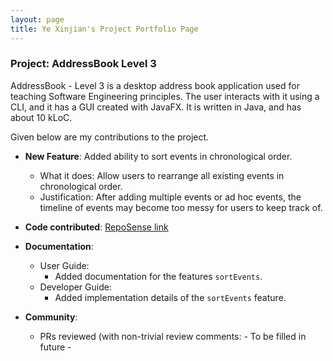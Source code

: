 ```yaml
---
layout: page
title: Ye Xinjian's Project Portfolio Page
---
```


### Project: AddressBook Level 3

AddressBook - Level 3 is a desktop address book application used for teaching Software Engineering principles. The user interacts with it using a CLI, and it has a GUI created with JavaFX. It is written in Java, and has about 10 kLoC.

Given below are my contributions to the project.

* **New Feature**: Added ability to sort events in chronological order.
  * What it does: Allow users to rearrange all existing events in chronological order.
  * Justification: After adding multiple events or ad hoc events, the timeline of events may become too messy for users to keep track of.
  
* **Code contributed**: [RepoSense link]()

* **Documentation**:
  * User Guide:
    * Added documentation for the features `sortEvents`.
  * Developer Guide:
    * Added implementation details of the `sortEvents` feature.

* **Community**:
  * PRs reviewed (with non-trivial review comments: - To be filled in future -
